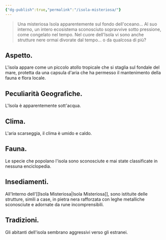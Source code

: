 ```yaml
---
{"dg-publish":true,"permalink":"/isola-misteriosa/"}
---
```



> Una misteriosa Isola apparentemente sul fondo dell'oceano... Al suo interno, un intero ecosistema sconosciuto sopravvive sotto pressione, come congelato nel tempo. Nel cuore dell'Isola vi sono anche strutture nere ormai divorate dal tempo... o da qualcosa di più?

## Aspetto.

L'isola appare come un piccolo atollo tropicale che si staglia sul fondale del mare, protetta da una capsula d'aria che ha permesso il mantenimento della fauna e flora locale. 

## Peculiarità Geografiche.

L'Isola è apparentemente sott'acqua.

## Clima.

L'aria scarseggia, il clima è umido e caldo.

## Fauna.

Le specie che popolano l'isola sono sconosciute e mai state classificate in nessuna enciclopedia. 

## Insediamenti.

All'Interno dell'[[Isola Misteriosa\|Isola Misteriosa]], sono istituite delle strutture, simili a case, in pietra nera rafforzata con leghe metalliche sconosciute e adornate da rune incomprensibili. 

## Tradizioni. 

Gli abitanti dell'isola sembrano aggressivi verso gli estranei. 

